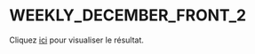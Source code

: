 # WEEKLY_DECEMBER_FRONT_2

Cliquez <a href="https://weekly-december-w2.netlify.app/">ici</a> pour visualiser le résultat.
